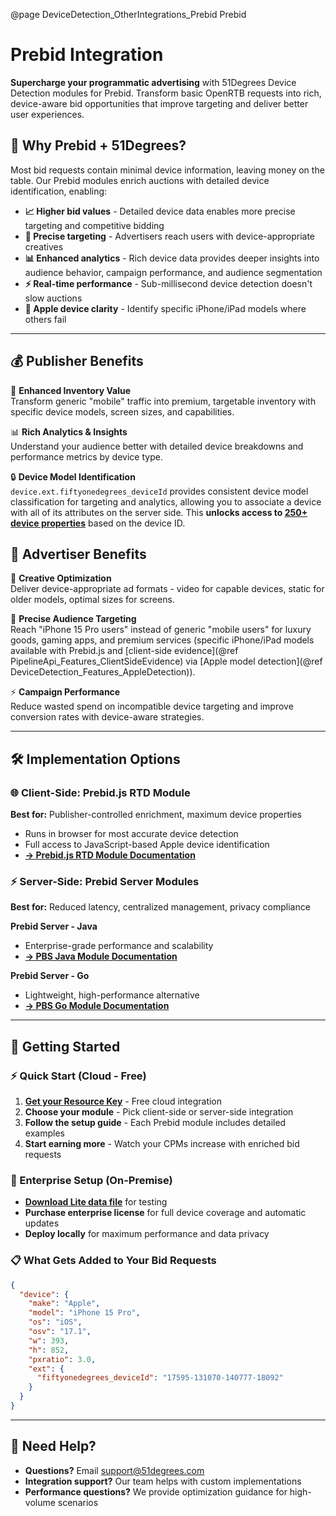 @page DeviceDetection_OtherIntegrations_Prebid Prebid

# Prebid Integration

**Supercharge your programmatic advertising** with 51Degrees Device Detection modules for Prebid. Transform basic OpenRTB requests into rich, device-aware bid opportunities that improve targeting and deliver better user experiences.

## 🚀 Why Prebid + 51Degrees?

Most bid requests contain minimal device information, leaving money on the table. Our Prebid modules enrich auctions with detailed device identification, enabling:

- **📈 Higher bid values** - Detailed device data enables more precise targeting and competitive bidding
- **🎯 Precise targeting** - Advertisers reach users with device-appropriate creatives  
- **📊 Enhanced analytics** - Rich device data provides deeper insights into audience behavior, campaign performance, and audience segmentation
- **⚡ Real-time performance** - Sub-millisecond device detection doesn't slow auctions
- **🍎 Apple device clarity** - Identify specific iPhone/iPad models where others fail

---

## 💰 Publisher Benefits

🎯 **Enhanced Inventory Value**  
Transform generic "mobile" traffic into premium, targetable inventory with specific device models, screen sizes, and capabilities.

📊 **Rich Analytics & Insights**  
Understand your audience better with detailed device breakdowns and performance metrics by device type.

🔒 **Device Model Identification**  
`device.ext.fiftyonedegrees_deviceId` provides consistent device model classification for targeting and analytics, allowing you to associate a device with all of its attributes on the server side. This **unlocks access to [250+ device properties](https://51degrees.com/developers/property-dictionary)** based on the device ID.

## 🎨 Advertiser Benefits

🎪 **Creative Optimization**  
Deliver device-appropriate ad formats - video for capable devices, static for older models, optimal sizes for screens.

🧭 **Precise Audience Targeting**  
Reach "iPhone 15 Pro users" instead of generic "mobile users" for luxury goods, gaming apps, and premium services (specific iPhone/iPad models available with Prebid.js and [client-side evidence](@ref PipelineApi_Features_ClientSideEvidence) via [Apple model detection](@ref DeviceDetection_Features_AppleDetection)).

⚡ **Campaign Performance**  
Reduce wasted spend on incompatible device targeting and improve conversion rates with device-aware strategies.

---

## 🛠️ Implementation Options

### 🌐 Client-Side: Prebid.js RTD Module
**Best for:** Publisher-controlled enrichment, maximum device properties
- Runs in browser for most accurate device detection
- Full access to JavaScript-based Apple device identification
- **[→ Prebid.js RTD Module Documentation](https://docs.prebid.org/dev-docs/modules/51DegreesRtdProvider.html)**

### ⚡ Server-Side: Prebid Server Modules  
**Best for:** Reduced latency, centralized management, privacy compliance

**Prebid Server - Java**
- Enterprise-grade performance and scalability
- **[→ PBS Java Module Documentation](https://docs.prebid.org/prebid-server/pbs-modules/51degrees-device-detection.html)**

**Prebid Server - Go**  
- Lightweight, high-performance alternative
- **[→ PBS Go Module Documentation](https://docs.prebid.org/prebid-server/pbs-modules/51degrees-device-detection.html)**

---

## 🚀 Getting Started

### ⚡ Quick Start (Cloud - Free)
1. **[Get your Resource Key](https://configure.51degrees.com)** - Free cloud integration
2. **Choose your module** - Pick client-side or server-side integration  
3. **Follow the setup guide** - Each Prebid module includes detailed examples
4. **Start earning more** - Watch your CPMs increase with enriched bid requests

### 🏢 Enterprise Setup (On-Premise)
- **[Download Lite data file](https://github.com/51Degrees/device-detection-data)** for testing
- **Purchase enterprise license** for full device coverage and automatic updates
- **Deploy locally** for maximum performance and data privacy

### 📋 What Gets Added to Your Bid Requests

```json
{
  "device": {
    "make": "Apple",
    "model": "iPhone 15 Pro", 
    "os": "iOS",
    "osv": "17.1",
    "w": 393,
    "h": 852,
    "pxratio": 3.0,
    "ext": {
      "fiftyonedegrees_deviceId": "17595-131070-140777-18092"
    }
  }
}
```

---

## 💬 Need Help?

- **Questions?** Email [support@51degrees.com](mailto:support@51degrees.com)
- **Integration support?** Our team helps with custom implementations
- **Performance questions?** We provide optimization guidance for high-volume scenarios
